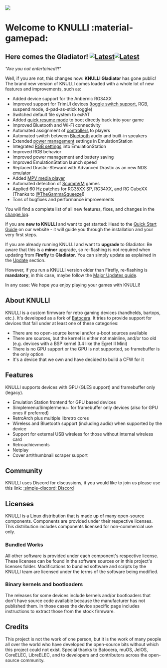 <div class="preview-container">
  <img class="off-glb" src="/_inc/images/knulli-header-gladiator.png"/>
</div>

# Welcome to KNULLI :material-gamepad:

## Here comes the Gladiator! [![Latest](https://img.shields.io/github/release/knulli-cfw/distribution.svg?labelColor=111111&color=5998FF&label=Latest&style=flat#only-light)](https://github.com/knulli-cfw/distribution/releases/latest)[![Latest](https://img.shields.io/github/release/knulli-cfw/distribution.svg?labelColor=dddddd&color=5998FF&label=Latest&style=flat#only-dark)](https://github.com/knulli-cfw/distribution/releases/latest)

*"Are you not entertained?!"*

Well, if you are not, this changes now: **KNULLI Gladiator** has gone public! The brand new version of KNULLI comes loaded with a whole lot of new features and improvements, such as:

- Added device support for the Anbernic RG34XX
- Improved support for TrimUI devices ([toggle switch support](../play/basic-inputs), RGB, suspend mode, d-pad-as-stick toggle)
- Switched default file system to exFAT
- Added [quick resume mode](../configure/quick-resume) to boot directly back into your game
- Improved Bluetooth and Wi-Fi connectivity
- Automated assignment of [controllers](../configure/controls) to players
- Automated switch between [Bluetooth](../configure/bluetooth) audio and built-in speakers
- Extended [power management](../configure/power-management) settings in EmulationStation
- Integrated [RGB settings](../configure/rgb-leds) into EmulationStation
- Improved RGB behavior
- Improved power management and battery saving
- Improved EmulationStation launch speed
- Replaced Drastic-Steward with Advanced Drastic as an new NDS emulator
- Added [MPV media player](../systems/media-player)
- Automated detection of [ScummVM](../systems/scummvm) games
- Applied 60 Hz patches for RG35XX SP, RG34XX, and RG CubeXX (Thanks to [@TheGammaSqueeze](https://github.com/TheGammaSqueeze)!)
- Tons of bugfixes and performance improvements

You will find a complete list of all new features, fixes, and changes in the [change log](https://github.com/knulli-cfw/distribution/blob/knulli-main/knulli-Changelog.md).

If you are **new to KNULLI** and want to get started: Head to the [Quick Start Guide](../play/quick-start) on our website - it will guide you through the installation and your very first steps.

If you are already running KNULLI and want to **upgrade** to Gladiator: Be aware that this is a **minor** upgrade, so re-flashing is not required when updating from **Firefly** to **Gladiator**. You can simply update as explained in the [Update](../play/update) section.

However, if you run a KNULLI version older than Firefly, re-flashing is **mandatory**, in this case, maybe follow the [Major Updates guide](../guides/major-updates).

In any case: We hope you enjoy playing your games with KNULLI!

## About KNULLI

KNULLI is a custom firmware for retro gaming devices (handhelds, bartops, etc.). It's developed as a fork of [Batocera](https://batocera.org). It tries to provide support for devices that fall under at least one of these categories:

* There are no open-source kernel and/or u-boot sources available
* There are sources, but the kernel is either not mainline, and/or too old (e.g. devices with a BSP kernel 3.4 like the Egret II Mini)
* There is no GPU support or the GPU is not supported, so framebuffer is the only option
* It's a device that we own and have decided to build a CFW for it

## Features

KNULLI supports devices with GPU (GLES support) and framebuffer only (legacy).

* Emulation Station frontend for GPU based devices
* Simplemenu/Simplermenu+ for framebuffer only devices (also for GPU ones if preferred)
* RetroArch plus multiple libretro cores
* Wireless and Bluetooth support (including audio) when supported by the device
* Support for external USB wireless for those without internal wireless card
* Retroachievments
* Netplay
* Cover art/thumbnail scraper support

## Community

KNULLI uses Discord for discussions, it you would like to join us please use this link: [:simple-discord: Discord](https://discord.gg/HXPS3DAeeB)

## Licenses

KNULLI is a Linux distribution that is made up of many open-source components.  Components are provided under their respective licenses.  This distribution includes components licensed for non-commercial use only.

### Bundled Works
All other software is provided under each component's respective license.  These licenses can be found in the software sources or in this project's licenses folder.  Modifications to bundled software and scripts by the KNULLI team are licensed under the terms of the software being modified.

### Binary kernels and bootloaders

The releases for some devices include kernels and/or bootloaders that don't have source code available because the manufacturer has not published them. In those cases the device specific page includes instructions to extract those from the stock firmware.

## Credits

This project is not the work of one person, but it is the work of many people all over the world who have developed the open-source bits without which this project could not exist.  Special thanks to Batocera, muOS, JelOS, CoreELEC, LibreELEC, and to developers and contributors across the open-source community.
